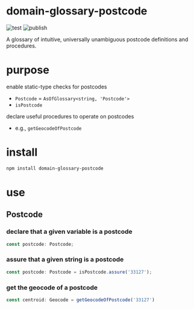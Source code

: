 # domain-glossary-postcode

![test](https://github.com/ehmpathy/domain-glossary-postcode/workflows/test/badge.svg)
![publish](https://github.com/ehmpathy/domain-glossary-postcode/workflows/publish/badge.svg)

A glossary of intuitive, universally unambiguous postcode definitions and procedures.

# purpose

enable static-type checks for postcodes
- `Postcode` = `AsOfGlossary<string, 'Postcode'>`
- `isPostcode`

declare useful procedures to operate on postcodes
- e.g., `getGeocodeOfPostcode`


# install

```sh
npm install domain-glossary-postcode
```

# use

## Postcode

### declare that a given variable is a postcode

```ts
const postcode: Postcode;
```


### assure that a given string is a postcode

```ts
const postcode: Postcode = isPostcode.assure('33127');
```


### get the geocode of a postcode

```ts
const centroid: Geocode = getGeocodeOfPostcode('33127')
```

